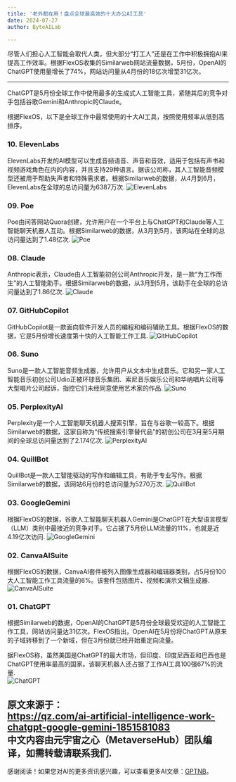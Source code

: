 ```yaml
---
title: '老外都在用！盘点全球最高效的十大办公AI工具'
date: 2024-07-27
author: ByteAILab

---
```


尽管人们担心人工智能会取代人类，但大部分“打工人”还是在工作中积极拥抱AI来提高工作效率。根据FlexOS收集的Similarweb网站流量数据，5月份，OpenAI的ChatGPT使用量增长了74%，网站访问量从4月份的18亿次增至31亿次。

---


ChatGPT是5月份全球工作中使用最多的生成式人工智能工具，紧随其后的竞争对手包括谷歌Gemini和Anthropic的Claude。

根据FlexOS，以下是全球工作中最常使用的十大AI工具，按照使用频率从低到高排序。

### 10. ElevenLabs
ElevenLabs开发的AI模型可以生成音频语音、声音和音效，适用于包括有声书和视频游戏角色在内的内容，并且支持29种语言。据该公司称，其人工智能音频模型还被用于帮助失声者和特殊需求者。根据Similarweb的数据，从4月到6月，ElevenLabs在全球的总访问量为6387万次.
![ElevenLabs](http://www.jesonc.com/FsO7r5YeANHplbT6Y2AHWlwrBH8s)

### 09. Poe
Poe由问答网站Quora创建，允许用户在一个平台上与ChatGPT和Claude等人工智能聊天机器人互动。根据Similarweb的数据，从3月到5月，该网站在全球的总访问量达到了1.48亿次.
![Poe](http://www.jesonc.com/FraNq3J139Sjo5OEthXNpe-HqUlK)

### 08. Claude
Anthropic表示，Claude由人工智能初创公司Anthropic开发，是一款“为工作而生”的人工智能助手。根据Similarweb的数据，从3月到5月，该助手在全球的总访问量达到了1.86亿次.
![Claude](http://www.jesonc.com/FtMcTGtkjeHW1PzejDqVfTFpJ84I)

### 07. GitHubCopilot
GitHubCopilot是一款面向软件开发人员的编程和编码辅助工具。根据FlexOS的数据，它是5月份增长速度第十快的人工智能工作工具.
![GitHubCopilot](http://www.jesonc.com/Fsvy87Z4nycPaec0ktcjeRHaitRc)

### 06. Suno
Suno是一款人工智能音频生成器，允许用户从文本中生成音乐。它和另一家人工智能音乐初创公司Udio正被环球音乐集团、索尼音乐娱乐公司和华纳唱片公司等大型唱片公司起诉，指控它们未经同意使用艺术家的作品.
![Suno](http://www.jesonc.com/FjbFKvHmA_kA6K2Wp3VaAcZAMuvh)

### 05. PerplexityAI
Perplexity是一个人工智能聊天机器人搜索引擎，旨在与谷歌一较高下。根据Similarweb的数据，这家自称为“传统搜索引擎替代品”的初创公司在3月至5月期间的全球总访问量达到了2.174亿次.
![PerplexityAI](http://www.jesonc.com/FkOlkQ0KF0NcoivHQr5QhgcWv9aI)

### 04. QuillBot
QuillBot是一款人工智能驱动的写作和编辑工具，有助于专业写作。根据Similarweb的数据，该网站6月份的总访问量为5270万次.
![QuillBot](http://www.jesonc.com/Ft3AFmZTtCdOCYZvMu5rjeeEx6a2)

### 03. GoogleGemini
根据FlexOS的数据，谷歌人工智能聊天机器人Gemini是ChatGPT在大型语言模型（LLM）类别中最接近的竞争对手。它占据了5月份LLM流量的11%，也就是近4.19亿次访问.
![GoogleGemini](http://www.jesonc.com/Ftcyt0dg5fzPHHIbLkFsCDGVDnFW)

### 02. CanvaAISuite
根据FlexOS的数据，CanvaAI套件被列入图像生成器和编辑器类别，占5月份100大人工智能工作工具流量的6%。该套件包括图片、视频和演示文稿生成器.
![CanvaAISuite](http://www.jesonc.com/Fs-zgsHKVPQAEAHWYFmd_675CXJm)

### 01. ChatGPT
根据Similarweb的数据，OpenAI的ChatGPT是5月份全球最受欢迎的人工智能工作工具，网站访问量达31亿次。FlexOS指出，OpenAI在5月份将ChatGPT从原来的子域转移到了一个新域，但在3月份就已经开始重定向流量。

据FlexOS称，虽然美国是ChatGPT的最大市场，但印度、印度尼西亚和巴西也是ChatGPT使用率最高的国家。该聊天机器人还占据了工作AI工具100强67%的流量.  
![ChatGPT](http://www.jesonc.com/FsAGUXlon-I2Z9tmshK3XPj1yGT9)

原文来源于：  
https://qz.com/ai-artificial-intelligence-work-chatgpt-google-gemini-1851581083  
中文内容由元宇宙之心（MetaverseHub）团队编译，如需转载请联系我们.
---
感谢阅读！如果您对AI的更多资讯感兴趣，可以查看更多AI文章：[GPTNB](https://gptnb.com)。